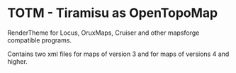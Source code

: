 # TOTM - Tiramisu as OpenTopoMap
RenderTheme for Locus, OruxMaps, Cruiser and other mapsforge compatible programs.

Contains two xml files for maps of version 3 and for maps of versions 4 and higher.



